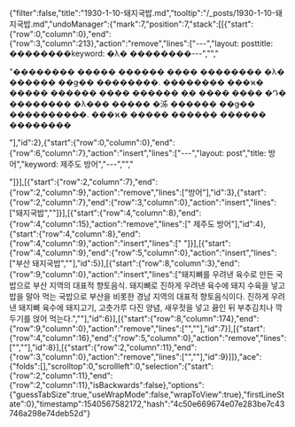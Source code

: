 {"filter":false,"title":"1930-1-10-돼지국밥.md","tooltip":"/_posts/1930-1-10-돼지국밥.md","undoManager":{"mark":7,"position":7,"stack":[[{"start":{"row":0,"column":0},"end":{"row":3,"column":213},"action":"remove","lines":["---","layout: posttitle: ��������keyword: �λ� ��������---","","<p>\"�������� ����� ������ ���� �������� �λ� ������ ��ǥ�� ��������. �������� ���ϰ� ����� ������ ���� ������ �ְ� ���� ���� �Դ� �������� �λ��� ����� �泲 ������ ��ǥ�� ���������̴�. ���ϰ� ����� ������ ������ ��������</p>"],"id":2},{"start":{"row":0,"column":0},"end":{"row":6,"column":7},"action":"insert","lines":["---","layout: post","title: 방어","keyword: 제주도 방어","---","","<p></p>"]}],[{"start":{"row":2,"column":7},"end":{"row":2,"column":9},"action":"remove","lines":["방어"],"id":3},{"start":{"row":2,"column":7},"end":{"row":3,"column":0},"action":"insert","lines":["돼지국밥",""]}],[{"start":{"row":4,"column":8},"end":{"row":4,"column":15},"action":"remove","lines":[" 제주도 방어"],"id":4},{"start":{"row":4,"column":8},"end":{"row":4,"column":9},"action":"insert","lines":[" "]}],[{"start":{"row":4,"column":9},"end":{"row":5,"column":0},"action":"insert","lines":["부산 돼지국밥",""],"id":5}],[{"start":{"row":8,"column":3},"end":{"row":9,"column":0},"action":"insert","lines":["돼지뼈를 우려낸 육수로 만든 국밥으로 부산 지역의 대표적 향토음식. 돼지뼈로 진하게 우려낸 육수에 돼지 수육을 넣고 밥을 말아 먹는 국밥으로 부산을 비롯한 경남 지역의 대표적 향토음식이다. 진하게 우려낸 돼지뼈 육수에 돼지고기, 고춧가루 다진 양념, 새우젓을 넣고 끓인 뒤 부추김치나 깍두기를 얹어 먹는다.",""],"id":6}],[{"start":{"row":8,"column":174},"end":{"row":9,"column":0},"action":"remove","lines":["",""],"id":7}],[{"start":{"row":4,"column":16},"end":{"row":5,"column":0},"action":"remove","lines":["",""],"id":8}],[{"start":{"row":2,"column":11},"end":{"row":3,"column":0},"action":"remove","lines":["",""],"id":9}]]},"ace":{"folds":[],"scrolltop":0,"scrollleft":0,"selection":{"start":{"row":2,"column":11},"end":{"row":2,"column":11},"isBackwards":false},"options":{"guessTabSize":true,"useWrapMode":false,"wrapToView":true},"firstLineState":0},"timestamp":1540567582172,"hash":"4c50e669674e07e283be7c43746a298e74deb52d"}